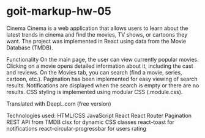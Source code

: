 # goit-markup-hw-05
Cinema
Cinema is a web application that allows users to learn about the latest trends in cinema and find the movies, TV shows, or cartoons they want. The project was implemented in React using data from the Movie Database (TMDB).

Functionality
On the main page, the user can view currently popular movies.
Clicking on a movie opens detailed information about it, including the cast and reviews.
On the Movies tab, you can search (find a movie, series, cartoon, etc.).
Pagination has been implemented for easy viewing of search results.
Notifications are displayed when the search is empty or there are no results.
CSS styling is implemented using modular CSS (.module.css).

Translated with DeepL.com (free version)

Technologies used:
HTML/CSS
JavaScript
React
React Router
Pagination
REST API from TMDB
clsx for dynamic CSS classes
react-toast for notifications
react-circular-progressbar for users rating
